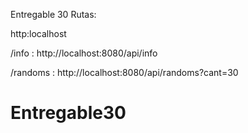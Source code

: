 
Entregable 30 Rutas:

http:localhost

/info : http://localhost:8080/api/info

/randoms : http://localhost:8080/api/randoms?cant=30


# Entregable30

